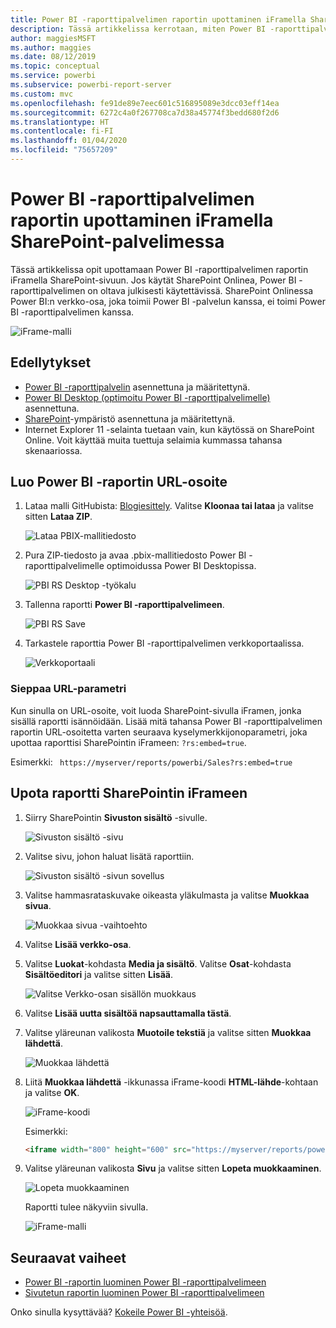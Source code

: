 ```yaml
---
title: Power BI -raporttipalvelimen raportin upottaminen iFramella SharePoint-palvelimessa
description: Tässä artikkelissa kerrotaan, miten Power BI -raporttipalvelimen raportti upotetaan iFramella SharePoint-palvelimessa
author: maggiesMSFT
ms.author: maggies
ms.date: 08/12/2019
ms.topic: conceptual
ms.service: powerbi
ms.subservice: powerbi-report-server
ms.custom: mvc
ms.openlocfilehash: fe91de89e7eec601c516895089e3dcc03eff14ea
ms.sourcegitcommit: 6272c4a0f267708ca7d38a45774f3bedd680f2d6
ms.translationtype: HT
ms.contentlocale: fi-FI
ms.lasthandoff: 01/04/2020
ms.locfileid: "75657209"
---
```

# <a name="embed-a-power-bi-report-server-report-using-an-iframe-in-sharepoint-server"></a>Power BI -raporttipalvelimen raportin upottaminen iFramella SharePoint-palvelimessa

Tässä artikkelissa opit upottamaan Power BI -raporttipalvelimen raportin iFramella SharePoint-sivuun. Jos käytät SharePoint Onlinea, Power BI -raporttipalvelimen on oltava julkisesti käytettävissä. SharePoint Onlinessa Power BI:n verkko-osa, joka toimii Power BI -palvelun kanssa, ei toimi Power BI -raporttipalvelimen kanssa.  

![iFrame-malli](media/quickstart-embed/quickstart_embed_01.png)

## <a name="prerequisites"></a>Edellytykset
* [Power BI -raporttipalvelin](https://powerbi.microsoft.com/report-server/) asennettuna ja määritettynä.
* [Power BI Desktop (optimoitu Power BI -raporttipalvelimelle)](install-powerbi-desktop.md) asennettuna.
* [SharePoint](https://docs.microsoft.com/sharepoint/install/install)-ympäristö asennettuna ja määritettynä.
* Internet Explorer 11 -selainta tuetaan vain, kun käytössä on SharePoint Online.  Voit käyttää muita tuettuja selaimia kummassa tahansa skenaariossa.

## <a name="create-the-power-bi-report-url"></a>Luo Power BI -raportin URL-osoite

1. Lataa malli GitHubista: [Blogiesittely](https://github.com/Microsoft/powerbi-desktop-samples). Valitse **Kloonaa tai lataa** ja valitse sitten **Lataa ZIP**.

    ![Lataa PBIX-mallitiedosto](media/quickstart-embed/quickstart_embed_14.png)

2. Pura ZIP-tiedosto ja avaa .pbix-mallitiedosto Power BI -raporttipalvelimelle optimoidussa Power BI Desktopissa.

    ![PBI RS Desktop -työkalu](media/quickstart-embed/quickstart_embed_02.png)

3. Tallenna raportti **Power BI -raporttipalvelimeen**. 

    ![PBI RS Save](media/quickstart-embed/quickstart_embed_03.png)

4. Tarkastele raporttia Power BI -raporttipalvelimen verkkoportaalissa.

    ![Verkkoportaali](media/quickstart-embed/quickstart_embed_04.png)

### <a name="capture-the-url-parameter"></a>Sieppaa URL-parametri

Kun sinulla on URL-osoite, voit luoda SharePoint-sivulla iFramen, jonka sisällä raportti isännöidään. Lisää mitä tahansa Power BI -raporttipalvelimen raportin URL-osoitetta varten seuraava kyselymerkkijonoparametri, joka upottaa raporttisi SharePointin iFrameen: `?rs:embed=true`.

   Esimerkki:
    ``` 
    https://myserver/reports/powerbi/Sales?rs:embed=true
    ```
## <a name="embed-the-report-in-a-sharepoint-iframe"></a>Upota raportti SharePointin iFrameen

1. Siirry SharePointin **Sivuston sisältö** -sivulle.

    ![Sivuston sisältö -sivu](media/quickstart-embed/quickstart_embed_05.png)

2. Valitse sivu, johon haluat lisätä raporttiin.

    ![Sivuston sisältö -sivun sovellus](media/quickstart-embed/quickstart_embed_06.png)

3. Valitse hammasrataskuvake oikeasta yläkulmasta ja valitse **Muokkaa sivua**.

    ![Muokkaa sivua -vaihtoehto](media/quickstart-embed/quickstart_embed_07.png)

4. Valitse **Lisää verkko-osa**.

5. Valitse **Luokat**-kohdasta **Media ja sisältö**. Valitse **Osat**-kohdasta **Sisältöeditori** ja valitse sitten **Lisää**.

    ![Valitse Verkko-osan sisällön muokkaus](media/quickstart-embed/quickstart_embed_09.png)

6. Valitse **Lisää uutta sisältöä napsauttamalla tästä**.

7. Valitse yläreunan valikosta **Muotoile tekstiä** ja valitse sitten **Muokkaa lähdettä**.

     ![Muokkaa lähdettä](media/quickstart-embed/quickstart_embed_11.png)

8. Liitä **Muokkaa lähdettä** -ikkunassa iFrame-koodi **HTML-lähde**-kohtaan ja valitse **OK**.

    ![iFrame-koodi](media/quickstart-embed/quickstart_embed_12.png)

     Esimerkki:
     ```html
     <iframe width="800" height="600" src="https://myserver/reports/powerbi/Sales?rs:embed=true" frameborder="0" allowFullScreen="true"></iframe>
     ```

9. Valitse yläreunan valikosta **Sivu** ja valitse sitten **Lopeta muokkaaminen**.

    ![Lopeta muokkaaminen](media/quickstart-embed/quickstart_embed_13.png)

    Raportti tulee näkyviin sivulla.

    ![iFrame-malli](media/quickstart-embed/quickstart_embed_01.png)

## <a name="next-steps"></a>Seuraavat vaiheet

- [Power BI -raportin luominen Power BI -raporttipalvelimeen](quickstart-create-powerbi-report.md)  
- [Sivutetun raportin luominen Power BI -raporttipalvelimeen](quickstart-create-paginated-report.md)  

Onko sinulla kysyttävää? [Kokeile Power BI -yhteisöä](https://community.powerbi.com/). 

